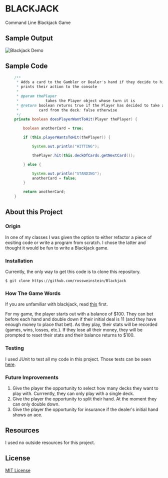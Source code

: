 # BLACKJACK
Command Line Blackjack Game

## Sample Output
![Blackjack Demo](Blackjack.gif)

## Sample Code
```java
	/**
	 * Adds a card to the Gambler or Dealer's hand if they decide to hit and
	 * prints their action to the console
	 * 
	 * @param thePlayer
	 *            takes the Player object whose turn it is
	 * @return boolean returns true if the Player has decided to take another
	 *         card from the deck; false otherwise
	 */
	private boolean doesPlayerWantToHit(Player thePlayer) {

		boolean anotherCard = true;

		if (this.playerWantsToHit(thePlayer)) {

			System.out.println("HITTING");

			thePlayer.hit(this.deckOfCards.getNextCard());

		} else {

			System.out.println("STANDING");
			anotherCard = false;
		}

		return anotherCard;
	}
```
## About this Project
### Origin
In one of my classes I was given the option to either refactor a piece of exsiting code or write a program from scratch.  I chose the latter and thought it would be fun to write a Blackjack game.

### Installation
Currently, the only way to get this code is to clone this repository.
```
$ git clone https://github.com/rossweinstein/Blackjack
```
### How The Game Words
If you are unfamiliar with blackjack, read [this](https://en.wikipedia.org/wiki/Blackjack) first.
  
For my game, the player starts out with a balance of $100.  They can bet before each hand and double down if their initial deal is 11 (and they have enough money to place that bet).  As they play, their stats will be recorded (games, wins, losses, etc.).  If they lose all their money, they will be prompted to reset their stats and their balance returns to $100.

### Testing
I used JUnit to test all my code in this project.  Those tests can be seen [here](https://github.com/rossweinstein/Blackjack/tree/master/test).

### Future Improvements
1. Give the player the opportunity to select how many decks they want to play with.  Currrently, they can only play with a single deck.
1. Give the player the opportunity to split their hand.  At the moment they can only double down.
1. Give the player the opportunity for insurance if the dealer's initial hand shows an ace.

## Resources
I used no outside resources for this project.

## License
[MIT License](https://en.wikipedia.org/wiki/MIT_License)
